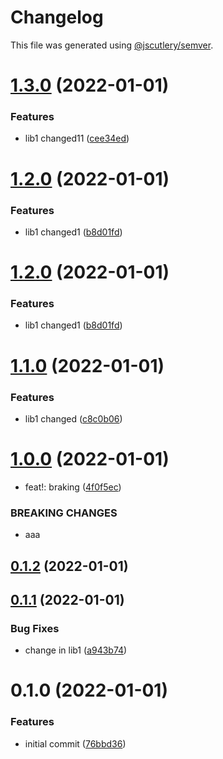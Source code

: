 # Changelog

This file was generated using [@jscutlery/semver](https://github.com/jscutlery/semver).

# [1.3.0](https://github.com/IgorKvasn/nx-changelog-pokus/compare/lib1-1.2.0...lib1-1.3.0) (2022-01-01)


### Features

* lib1 changed11 ([cee34ed](https://github.com/IgorKvasn/nx-changelog-pokus/commit/cee34edabbe454e6ab520a20f6462b949092eb05))



# [1.2.0](https://github.com/IgorKvasn/nx-changelog-pokus/compare/lib1-1.1.0...lib1-1.2.0) (2022-01-01)


### Features

* lib1 changed1 ([b8d01fd](https://github.com/IgorKvasn/nx-changelog-pokus/commit/b8d01fd0d3772459a82cc90ee71c2528a3906ab7))



# [1.2.0](https://github.com/IgorKvasn/nx-changelog-pokus/compare/lib1-1.1.0...lib1-1.2.0) (2022-01-01)


### Features

* lib1 changed1 ([b8d01fd](https://github.com/IgorKvasn/nx-changelog-pokus/commit/b8d01fd0d3772459a82cc90ee71c2528a3906ab7))



# [1.1.0](https://github.com/IgorKvasn/nx-changelog-pokus/compare/lib1-1.0.0...lib1-1.1.0) (2022-01-01)


### Features

* lib1 changed ([c8c0b06](https://github.com/IgorKvasn/nx-changelog-pokus/commit/c8c0b063b3db452e0aec133181017a4a7a20c829))



# [1.0.0](https://github.com/IgorKvasn/nx-changelog-pokus/compare/lib1-0.1.2...lib1-1.0.0) (2022-01-01)


* feat!: braking ([4f0f5ec](https://github.com/IgorKvasn/nx-changelog-pokus/commit/4f0f5ecc0ae16bfcfb2abe5c06364d86d2403f11))


### BREAKING CHANGES

* aaa



## [0.1.2](https://github.com/IgorKvasn/nx-changelog-pokus/compare/lib1-0.1.1...lib1-0.1.2) (2022-01-01)



## [0.1.1](https://github.com/IgorKvasn/nx-changelog-pokus/compare/lib1-0.1.0...lib1-0.1.1) (2022-01-01)


### Bug Fixes

* change in lib1 ([a943b74](https://github.com/IgorKvasn/nx-changelog-pokus/commit/a943b74a0ff5738bd046508f1c3b3c2fcc4e1a04))



# 0.1.0 (2022-01-01)


### Features

* initial commit ([76bbd36](https://github.com/IgorKvasn/nx-changelog-pokus/commit/76bbd363be3c01ee392216496c892da36c02f835))
